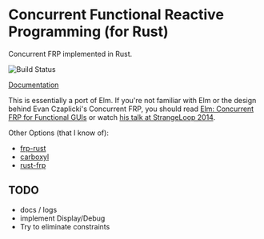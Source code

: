 # Concurrent Functional Reactive Programming (for Rust)

Concurrent FRP implemented in Rust.

![Build Status](https://travis-ci.org/kerinin/cfrp-rs.svg)

[Documentation](http://kerinin.github.io/cfrp-rs/cfrp)

This is essentially a port of Elm.  If you're not familiar with Elm or the 
design behind Evan Czaplicki's Concurrent FRP, you should read 
[Elm: Concurrent FRP for Functional GUIs](http://elm-lang.org/papers/concurrent-frp.pdf) 
or watch [his talk at StrangeLoop 2014](https://www.youtube.com/watch?v=Agu6jipKfYw).


Other Options (that I know of):
* [frp-rust](https://github.com/tiffany352/frp-rust)
* [carboxyl](https://github.com/aepsil0n/carboxyl)
* [rust-frp](https://github.com/glaebhoerl/rust-frp)


## TODO

* docs / logs
* implement Display/Debug
* Try to eliminate constraints
